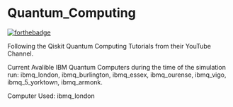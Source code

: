 # Quantum_Computing

[![forthebadge](https://forthebadge.com/images/badges/made-with-python.svg)](https://forthebadge.com)

Following the Qiskit Quantum Computing Tutorials from their YouTube Channel.

Current Avalible IBM Quantum Computers during the time of the simulation run: ibmq_london, ibmq_burlington, ibmq_essex, ibmq_ourense, ibmq_vigo, ibmq_5_yorktown, ibmq_armonk.

Computer Used: ibmq_london
